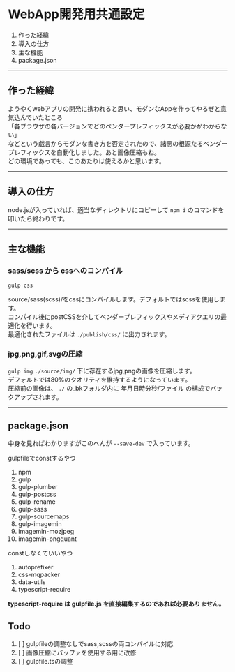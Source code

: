 # WebApp開発用共通設定  
1. 作った経緯
1. 導入の仕方
1. 主な機能
1. package.json
<!-- 1. gulpfile.ts -->

---
## 作った経緯
ようやくwebアプリの開発に携われると思い、モダンなAppを作ってやるぜと意気込んでいたところ  
「各ブラウザの各バージョンでどのベンダープレフィックスが必要かがわからない」  
などという戯言からモダンな書き方を否定されたので、諸悪の根源たるベンダープレフィックスを自動化しました。あと画像圧縮もね。  
どの環境であっても、このあたりは使えるかと思います。

---
## 導入の仕方
node.jsが入っていれば、適当なディレクトリにコピーして `npm i` のコマンドを叩いたら終わりです。  

---
## 主な機能

### sass/scss から cssへのコンパイル
`gulp css`

source/sass(scss)/をcssにコンパイルします。デフォルトではscssを使用します。  
コンパイル後にpostCSSを介してベンダープレフィックスやメディアクエリの最適化を行います。  
最適化されたファイルは `./publish/css/` に出力されます。
### jpg,png,gif,svgの圧縮
`gulp img`
`./source/img/` 下に存在するjpg,pngの画像を圧縮します。  
デフォルトでは80%のクオリティを維持するようになっています。  
圧縮前の画像は、 `./` の_bkフォルダ内に
年月日時分秒/ファイル の構成でバックアップされます。

---
## package.json
中身を見ればわかりますがこのへんが `--save-dev` で入っています。

gulpfileでconstするやつ
1. npm
1. gulp
1. gulp-plumber
1. gulp-postcss
1. gulp-rename
1. gulp-sass
1. gulp-sourcemaps
1. gulp-imagemin
1. imagemin-mozjpeg
1. imagemin-pngquant

constしなくていいやつ
1. autoprefixer
1. css-mqpacker
1. data-utils
1. typescript-require

**typescript-require は gulpfile.js を直接編集するのであれば必要ありません。**

## Todo
1. [ ] gulpfileの調整なしでsass,scssの両コンパイルに対応 
1. [ ] 画像圧縮にバッファを使用する用に改修
1. [ ] gulpfile.tsの調整
